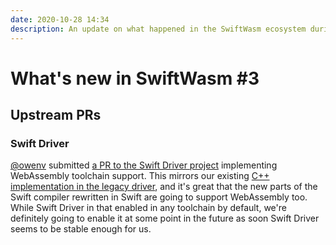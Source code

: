 ```yaml
---
date: 2020-10-28 14:34
description: An update on what happened in the SwiftWasm ecosystem during the second half of October 2020.
---
```

# What's new in SwiftWasm #3

## Upstream PRs

### Swift Driver

[@owenv](https://github.com/owenv) submitted [a PR to the Swift Driver
project](https://github.com/apple/swift-driver/pull/315) implementing WebAssembly toolchain
support. This mirrors our existing [C++ implementation in the legacy
driver](https://github.com/swiftwasm/swift/blob/swiftwasm/lib/Driver/WebAssemblyToolChains.cpp), and
it's great that the new parts of the Swift compiler rewritten in Swift are going to support
WebAssembly too. While Swift Driver in that enabled in any toolchain by default, we're definitely
going to enable it at some point in the future as soon Swift Driver seems to be stable enough for
us.

